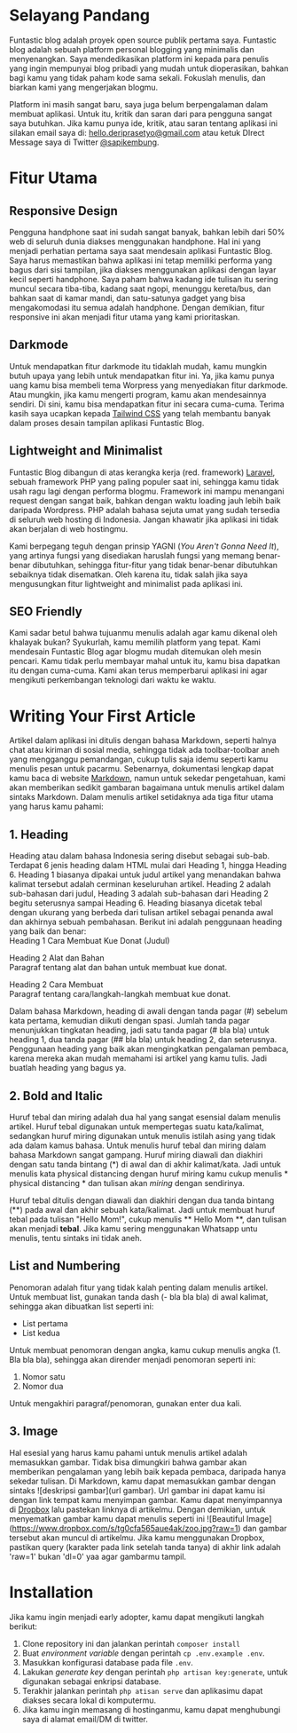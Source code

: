 # Selayang Pandang

Funtastic blog adalah proyek open source publik pertama saya. Funtastic blog adalah sebuah platform personal blogging yang minimalis dan menyenangkan. Saya mendedikasikan platform ini kepada para penulis yang ingin mempunyai blog pribadi yang mudah untuk dioperasikan, bahkan bagi kamu yang tidak paham kode sama sekali. Fokuslah menulis, dan biarkan kami yang mengerjakan blogmu. 

Platform ini masih sangat baru, saya juga belum berpengalaman dalam membuat aplikasi. Untuk itu, kritik dan saran dari para pengguna sangat saya butuhkan. Jika kamu punya ide, kritik, atau saran tentang aplikasi ini silakan email saya di: hello.deriprasetyo@gmail.com atau ketuk DIrect Message saya di Twitter [@sapikembung](https://twitter.com/sapikembung). 

# Fitur Utama

## Responsive Design

Pengguna handphone saat ini sudah sangat banyak, bahkan lebih dari 50% web di seluruh dunia diakses menggunakan handphone. Hal ini yang menjadi perhatian pertama saya saat mendesain aplikasi Funtastic Blog. Saya harus memastikan bahwa aplikasi ini tetap memiliki performa yang bagus dari sisi tampilan, jika diakses menggunakan aplikasi dengan layar kecil seperti handphone. Saya paham bahwa kadang ide tulisan itu sering muncul secara tiba-tiba, kadang saat ngopi, menunggu kereta/bus, dan bahkan saat di kamar mandi, dan satu-satunya gadget yang bisa mengakomodasi itu semua adalah handphone. Dengan demikian, fitur responsive ini akan menjadi fitur utama yang kami prioritaskan.

## Darkmode
Untuk mendapatkan fitur darkmode itu tidaklah mudah, kamu mungkin butuh upaya yang lebih untuk mendapatkan fitur ini. Ya, jika kamu punya uang kamu bisa membeli tema Worpress yang menyediakan fitur darkmode. Atau mungkin, jika kamu mengerti program, kamu akan mendesainnya sendiri. Di sini, kamu bisa mendapatkan fitur ini secara cuma-cuma. Terima kasih saya ucapkan kepada [Tailwind CSS](https://tailwindcss.com) yang telah membantu banyak dalam proses desain tampilan aplikasi Funtastic Blog.

## Lightweight and Minimalist
Funtastic Blog dibangun di atas kerangka kerja (red. framework) [Laravel](https://laravel.com), sebuah framework PHP yang paling populer saat ini, sehingga kamu tidak usah ragu lagi dengan performa blogmu. Framework ini mampu menangani request dengan sangat baik, bahkan dengan waktu loading jauh lebih baik daripada Wordpress. PHP adalah bahasa sejuta umat yang sudah tersedia di seluruh web hosting di Indonesia. Jangan khawatir jika aplikasi ini tidak akan berjalan di web hostingmu. 

Kami berpegang teguh dengan prinsip YAGNI (*You Aren't Gonna Need It*), yang artinya fungsi yang disediakan haruslah fungsi yang memang benar-benar dibutuhkan, sehingga fitur-fitur yang tidak benar-benar dibutuhkan sebaiknya tidak disematkan. Oleh karena itu, tidak salah jika saya mengusungkan fitur lightweight and minimalist pada aplikasi ini.

## SEO Friendly
Kami sadar betul bahwa tujuanmu menulis adalah agar kamu dikenal oleh khalayak bukan? Syukurlah, kamu memilih platform yang tepat. Kami mendesain Funtastic Blog agar blogmu mudah ditemukan oleh mesin pencari. Kamu tidak perlu membayar mahal untuk itu, kamu bisa dapatkan itu dengan cuma-cuma. Kami akan terus memperbarui aplikasi ini agar mengikuti perkembangan teknologi dari waktu ke waktu.
   
# Writing Your First Article
Artikel dalam aplikasi ini ditulis dengan bahasa Markdown, seperti halnya chat atau kiriman di sosial media, sehingga tidak ada toolbar-toolbar aneh yang mengganggu pemandangan, cukup tulis saja idemu seperti kamu menulis pesan untuk pacarmu. Sebenarnya, dokumentasi lengkap dapat kamu baca di website [Markdown](https://www.markdownguide.org/), namun untuk sekedar pengetahuan, kami akan memberikan sedikit gambaran bagaimana untuk menulis artikel dalam sintaks Markdown. Dalam menulis artikel setidaknya ada tiga fitur utama yang harus kamu pahami:

## 1. Heading
Heading atau dalam bahasa Indonesia sering disebut sebagai sub-bab. Terdapat 6 jenis heading dalam HTML mulai dari Heading 1, hingga Heading 6. Heading 1 biasanya dipakai untuk judul artikel yang menandakan bahwa kalimat tersebut adalah cerminan keseluruhan artikel. Heading 2 adalah sub-bahasan dari judul, Heading 3 adalah sub-bahasan dari Heading 2 begitu seterusnya sampai Heading 6. Heading biasanya dicetak tebal dengan ukurang yang berbeda dari tulisan artikel sebagai penanda awal dan akhirnya sebuah pembahasan. Berikut ini adalah penggunaan heading yang baik dan benar:   
Heading 1 Cara Membuat Kue Donat (Judul)   

Heading 2 Alat dan Bahan   
Paragraf tentang alat dan bahan untuk membuat kue donat.   

Heading 2 Cara Membuat   
Paragraf tentang cara/langkah-langkah membuat kue donat.

Dalam bahasa Markdown, heading di awali dengan tanda pagar (\#) sebelum kata pertama, kemudian diikuti dengan spasi. Jumlah tanda pagar menunjukkan tingkatan heading, jadi satu tanda pagar (\# bla bla) untuk heading 1, dua tanda pagar (\#\# bla bla) untuk heading 2, dan seterusnya. Penggunaan heading yang baik akan mengingkatkan pengalaman pembaca, karena mereka akan mudah memahami isi artikel yang kamu tulis. Jadi buatlah heading yang bagus ya. 

## 2. Bold and Italic
Huruf tebal dan miring adalah dua hal yang sangat esensial dalam menulis artikel. Huruf tebal digunakan untuk mempertegas suatu kata/kalimat, sedangkan huruf miring digunakan untuk menulis istilah asing yang tidak ada dalam kamus bahasa. Untuk menulis huruf tebal dan miring dalam bahasa Markdown sangat gampang. Huruf miring diawali dan diakhiri dengan satu tanda bintang (\*) di awal dan di akhir kalimat/kata. Jadi untuk menulis kata physical distancing dengan huruf miring kamu cukup menulis \* physical distancing \* dan tulisan akan *miring* dengan sendirinya.

Huruf tebal ditulis dengan diawali dan diakhiri dengan dua tanda bintang (\*\*) pada awal dan akhir sebuah kata/kalimat. Jadi untuk membuat huruf tebal pada tulisan "Hello Mom!", cukup menulis \*\* Hello Mom \*\*, dan tulisan akan menjadi **tebal**. Jika kamu sering menggunakan Whatsapp untu menulis, tentu sintaks ini tidak aneh.

## List and Numbering
Penomoran adalah fitur yang tidak kalah penting dalam menulis artikel. Untuk membuat list, gunakan tanda dash (- bla bla bla) di awal kalimat, sehingga akan dibuatkan list seperti ini:
- List pertama
- List kedua

Untuk membuat penomoran dengan angka, kamu cukup menulis angka (1. Bla bla bla), sehingga akan dirender menjadi penomoran seperti ini:
1. Nomor satu
2. Nomor dua

Untuk mengakhiri paragraf/penomoran, gunakan enter dua kali. 

## 3. Image
Hal esesial yang harus kamu pahami untuk menulis artikel adalah memasukkan gambar. Tidak bisa dimungkiri bahwa gambar akan memberikan pengalaman yang lebih baik kepada pembaca, daripada hanya sekedar tulisan. Di Markdown, kamu dapat memasukkan gambar dengan sintaks \!\[deskripsi gambar\](url gambar). Url gambar ini dapat kamu isi dengan link tempat kamu menyimpan gambar. Kamu dapat menyimpannya di [Dropbox](https://dropbox.com) lalu pastekan linknya di artikelmu. Dengan demikian, untuk menyematkan gambar kamu dapat menulis seperti ini \!\[Beautiful Image\](https://www.dropbox.com/s/tg0cfa565aue4ak/zoo.jpg?raw=1) dan gambar tersebut akan muncul di artikelmu. Jika kamu menggunakan Dropbox, pastikan query (karakter pada link setelah tanda tanya) di akhir link adalah 'raw=1' bukan 'dl=0' yaa agar gambarmu tampil. 

# Installation
Jika kamu ingin menjadi early adopter, kamu dapat mengikuti langkah berikut:
1. Clone repository ini dan jalankan perintah `composer install`
2. Buat *environment variable* dengan perintah `cp .env.example .env`. 
3. Masukkan konfigurasi database pada file `.env`.
4. Lakukan *generate key*  dengan perintah `php artisan key:generate`, untuk digunakan sebagai enkripsi database.
5. Terakhir jalankan perintah `php atisan serve` dan aplikasimu dapat diakses secara lokal di komputermu.
6. Jika kamu ingin memasang di hostinganmu, kamu dapat menghubungi saya di alamat email/DM di twitter.
